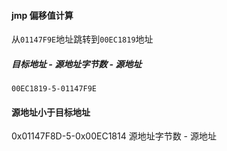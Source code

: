#### jmp 偏移值计算
从`01147F9E`地址跳转到`00EC1819`地址
##### 目标地址 - 源地址字节数 - 源地址
```
00EC1819-5-01147F9E
```

#### 源地址小于目标地址
0x01147F8D-5-0x00EC1814
源地址字节数 - 源地址
